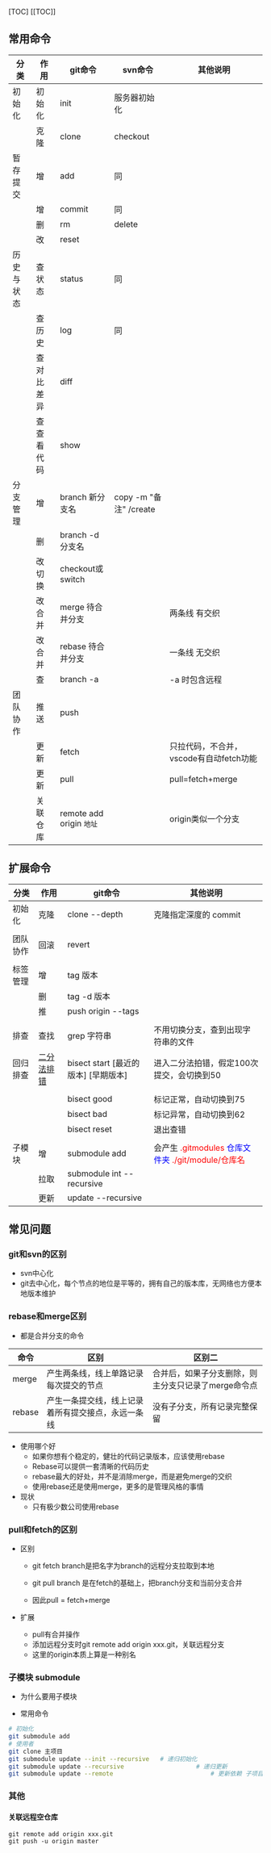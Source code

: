 [TOC]
[[TOC]]

## 常用命令
| 分类       | 作用        | git命令                  | svn命令                | 其他说明                                |
| ---------- | ----------- | ------------------------ | ---------------------- | --------------------------------------- |
| 初始化     | 初始化      | init                     | 服务器初始化           |                                         |
|            | 克隆        | clone                    | checkout               |                                         |
| 暂存提交   | 增          | add                      | 同                     |                                         |
|            | 增          | commit                   | 同                     |                                         |
|            | 删          | rm                       | delete                 |                                         |
|            | 改          | reset                    |                        |                                         |
| 历史与状态 | 查 状态     | status                   | 同                     |                                         |
|            | 查 历史     | log                      | 同                     |                                         |
|            | 查 对比差异 | diff                     |                        |                                         |
|            | 查 查看代码 | show                     |                        |                                         |
| 分支管理   | 增          | branch 新分支名          | copy -m "备注" /create |                                         |
|            | 删          | branch -d 分支名         |                        |                                         |
|            | 改 切换     | checkout或switch         |                        |                                         |
|            | 改 合并     | merge 待合并分支         |                        | 两条线 有交织                           |
|            | 改 合并     | rebase 待合并分支        |                        | 一条线 无交织                           |
|            | 查          | branch -a                |                        | -a 时包含远程                           |
| 团队协作   | 推送        | push                     |                        |                                         |
|            | 更新        | fetch                    |                        | 只拉代码，不合并，vscode有自动fetch功能 |
|            | 更新        | pull                     |                        | pull=fetch+merge                        |
|            | 关联仓库    | remote add origin `地址` |                        | origin类似一个分支                      |

## 扩展命令

| 分类     | 作用                                                         | git命令                              | 其他说明                                                     |
| -------- | ------------------------------------------------------------ | ------------------------------------ | ------------------------------------------------------------ |
| 初始化   | 克隆                                                         | clone --depth                        | 克隆指定深度的 commit                                        |
|          |                                                              |                                      |                                                              |
| 团队协作 | 回滚                                                         | revert                               |                                                              |
|          |                                                              |                                      |                                                              |
| 标签管理 | 增                                                           | tag 版本                             |                                                              |
|          | 删                                                           | tag -d 版本                          |                                                              |
|          | 推                                                           | push origin --tags                   |                                                              |
|          |                                                              |                                      |                                                              |
| 排查     | 查找                                                         | grep 字符串                          | 不用切换分支，查到出现字符串的文件                           |
| 回归排查 | [二分法排错](http://www.ruanyifeng.com/blog/2018/12/git-bisect.html) | bisect start [最近的版本] [早期版本] | 进入二分法拍错，假定100次提交，会切换到50                    |
|          |                                                              |                                      |                                                              |
|          |                                                              | bisect good                          | 标记正常，自动切换到75                                       |
|          |                                                              | bisect bad                           | 标记异常，自动切换到62                                       |
|          |                                                              | bisect reset                         | 退出查错                                                     |
|          |                                                              |                                      |                                                              |
| 子模块   | 增                                                           | submodule add                        | 会产生 <font color=red>.gitmodules</font> <font color=blue>仓库文件夹</font> <font color=red>./git/module/仓库名</font> |
|          | 拉取                                                         | submodule int --recursive            |                                                              |
|          | 更新                                                         | update --recursive                   |                                                              |

## 常见问题

### git和svn的区别

- svn中心化
- git去中心化，每个节点的地位是平等的，拥有自己的版本库，无网络也方便本地版本维护

### rebase和merge区别

- 都是合并分支的命令

| 命令   | 区别                                               | 区别二                                              |
| ------ | -------------------------------------------------- | --------------------------------------------------- |
| merge  | 产生两条线，线上单路记录每次提交的节点             | 合并后，如果子分支删除，则主分支只记录了merge命令点 |
| rebase | 产生一条提交线，线上记录着所有提交接点，永远一条线 | 没有子分支，所有记录完整保留                        |

- 使用哪个好
  - 如果你想有个稳定的，健壮的代码记录版本，应该使用rebase
  - Rebase可以提供一套清晰的代码历史
  - rebase最大的好处，并不是消除merge，而是避免merge的交织
  - 使用rebase还是使用merge，更多的是管理风格的事情
- 现状
  - 只有极少数公司使用rebase

### pull和fetch的区别

- 区别

  - git fetch branch是把名字为branch的远程分支拉取到本地

  - git pull branch 是在fetch的基础上，把branch分支和当前分支合并
  - 因此pull = fetch+merge

- 扩展

  - pull有合并操作
  - 添加远程分支时git remote add origin xxx.git，关联远程分支
  - 这里的origin本质上算是一种别名

### 子模块 submodule

- 为什么要用子模块

- 常用命令

```bash
# 初始化
git submodule add
# 使用者
git clone 主项目
git submodule update --init --recursive   # 递归初始化
git submodule update --recursive					# 递归更新
git submodule update --remote							# 更新依赖 子项目
```

### 其他

#### 关联远程空仓库

```
git remote add origin xxx.git
git push -u origin master
```

